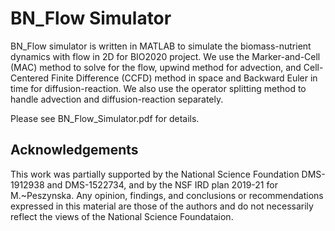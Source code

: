# BN_Flow Simulator
BN_Flow simulator is written in MATLAB to simulate the biomass-nutrient dynamics with flow in 2D for BIO2020 project. We use the Marker-and-Cell (MAC) method to solve for the flow, upwind method for advection, and Cell-Centered Finite Difference (CCFD) method in space and Backward Euler in time for diffusion-reaction. We also use the operator splitting method to handle advection and diffusion-reaction separately.

Please see BN_Flow_Simulator.pdf for details.

## Acknowledgements
This work was partially supported by the National Science Foundation DMS-1912938 and DMS-1522734, and by the NSF IRD plan 2019-21 for M.~Peszynska. Any opinion, findings, and conclusions or recommendations expressed in this material are those of the authors and do not necessarily reflect the views of the National Science Foundataion.


